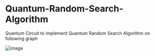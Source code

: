 # Quantum-Random-Search-Algorithm
Quantum Circuit to implement Quantum Random Search Algorithm on following graph


![image](https://user-images.githubusercontent.com/72752309/127866140-fb8aa6f2-1a99-4a79-bf61-f2cd9fea1ee0.png)
